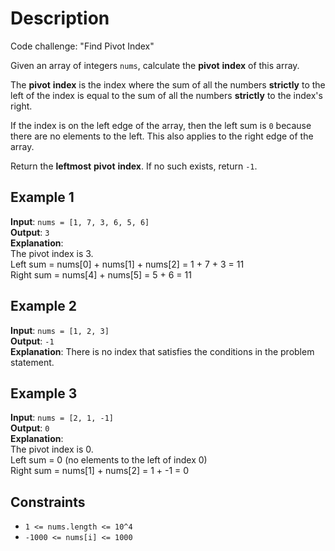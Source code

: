 # Description

Code challenge: "Find Pivot Index"

Given an array of integers `nums`, calculate the **pivot** **index** of this array.

The **pivot** **index** is the index where
the sum of all the numbers **strictly** to the left of the index is equal to the sum of all the numbers **strictly** to the index's right.

If the index is on the left edge of the array, then the left sum is `0` because there are no elements to the left.
This also applies to the right edge of the array.

Return the **leftmost** **pivot** **index**. If no such exists, return `-1`.

## Example 1

**Input**: `nums = [1, 7, 3, 6, 5, 6]`\
**Output**: `3`\
**Explanation**:\
The pivot index is 3.\
Left sum = nums[0] + nums[1] + nums[2] = 1 + 7 + 3 = 11\
Right sum = nums[4] + nums[5] = 5 + 6 = 11

## Example 2

**Input**: `nums = [1, 2, 3]`\
**Output**: `-1`\
**Explanation**: There is no index that satisfies the conditions in the problem statement.

## Example 3

**Input**: `nums = [2, 1, -1]`\
**Output**: `0`\
**Explanation**:\
The pivot index is 0.\
Left sum = 0 (no elements to the left of index 0)\
Right sum = nums[1] + nums[2] = 1 + -1 = 0

## Constraints

* `1 <= nums.length <= 10^4`
* `-1000 <= nums[i] <= 1000`

